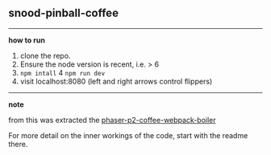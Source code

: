 ## snood-pinball-coffee

---

**how to run**

1. clone the repo.
2. Ensure the node version is recent, i.e. > 6
3. `npm intall`
4 `npm run dev`
5. visit localhost:8080 (left and right arrows control flippers)

---

**note**

from this was extracted the [phaser-p2-coffee-webpack-boiler](http://github.com/maxpleaner/phaser-p2-coffee-webpack-boiler)

For more detail on the inner workings of the code, start with the readme there.
